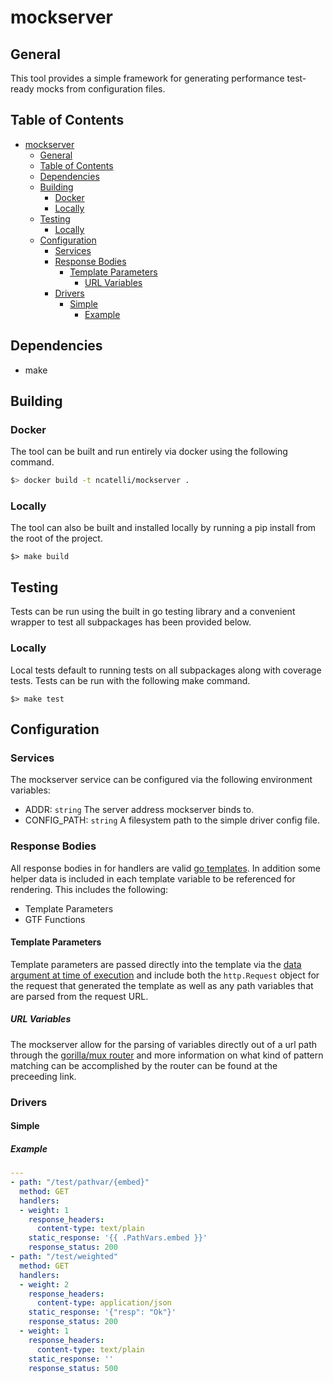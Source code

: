# mockserver
## General
This tool provides a simple framework for generating performance test-ready mocks from configuration files.

## Table of Contents
<!-- TOC -->

- [mockserver](#mockserver)
    - [General](#general)
    - [Table of Contents](#table-of-contents)
    - [Dependencies](#dependencies)
    - [Building](#building)
        - [Docker](#docker)
        - [Locally](#locally)
    - [Testing](#testing)
        - [Locally](#locally-1)
    - [Configuration](#configuration)
        - [Services](#services)
        - [Response Bodies](#response-bodies)
            - [Template Parameters](#template-parameters)
                - [URL Variables](#url-variables)
        - [Drivers](#drivers)
            - [Simple](#simple)
                - [Example](#example)

<!-- /TOC -->

## Dependencies
- make

## Building
### Docker
The tool can be built and run entirely via docker using the following command.

```sh
$> docker build -t ncatelli/mockserver .
```

### Locally
The tool can also be built and installed locally by running a pip install from the root of the project.

```
$> make build
```

## Testing
Tests can be run using the built in go testing library and a convenient wrapper to test all subpackages has been provided below.

### Locally
Local tests default to running tests on all subpackages along with coverage tests.
Tests can be run with the following make command.

```
$> make test
```

## Configuration
### Services
The mockserver service can be configured via the following environment variables:

- ADDR:        `string` The server address mockserver binds to.
- CONFIG_PATH: `string` A filesystem path to the simple driver config file.

### Response Bodies
All response bodies in for handlers are valid [go templates](https://golang.org/pkg/html/template/). In addition some helper data is included in each template variable to be referenced for rendering. This includes the following:

- Template Parameters
- GTF Functions

#### Template Parameters
Template parameters are passed directly into the template via the [data argument at time of execution](https://golang.org/pkg/html/template/#Template.Execute) and include both the `http.Request` object for the request that generated the template as well as any path variables that are parsed from the request URL.

##### URL Variables
The mockserver allow for the parsing of variables directly out of a url path through the [gorilla/mux router](http://www.gorillatoolkit.org/pkg/mux#Vars) and more information on what kind of pattern matching can be accomplished by the router can be found at the preceeding link.

### Drivers
#### Simple
##### Example
```yaml
---
- path: "/test/pathvar/{embed}"
  method: GET
  handlers:
  - weight: 1
    response_headers:
      content-type: text/plain
    static_response: '{{ .PathVars.embed }}'
    response_status: 200
- path: "/test/weighted"
  method: GET
  handlers:
  - weight: 2
    response_headers:
      content-type: application/json
    static_response: '{"resp": "Ok"}'
    response_status: 200
  - weight: 1
    response_headers:
      content-type: text/plain
    static_response: ''
    response_status: 500
```